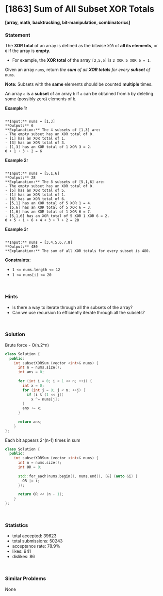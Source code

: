 # [1863] Sum of All Subset XOR Totals

**[array, math, backtracking, bit-manipulation, combinatorics]**

### Statement

The **XOR total** of an array is defined as the bitwise `XOR` of **all its elements**, or `0` if the array is **empty**.

* For example, the **XOR total** of the array `[2,5,6]` is `2 XOR 5 XOR 6 = 1`.



Given an array `nums`, return *the **sum** of all **XOR totals** for every **subset** of* `nums`.

**Note:** Subsets with the **same** elements should be counted **multiple** times.

An array `a` is a **subset** of an array `b` if `a` can be obtained from `b` by deleting some (possibly zero) elements of `b`.


**Example 1:**

```

**Input:** nums = [1,3]
**Output:** 6
**Explanation:** The 4 subsets of [1,3] are:
- The empty subset has an XOR total of 0.
- [1] has an XOR total of 1.
- [3] has an XOR total of 3.
- [1,3] has an XOR total of 1 XOR 3 = 2.
0 + 1 + 3 + 2 = 6

```

**Example 2:**

```

**Input:** nums = [5,1,6]
**Output:** 28
**Explanation:** The 8 subsets of [5,1,6] are:
- The empty subset has an XOR total of 0.
- [5] has an XOR total of 5.
- [1] has an XOR total of 1.
- [6] has an XOR total of 6.
- [5,1] has an XOR total of 5 XOR 1 = 4.
- [5,6] has an XOR total of 5 XOR 6 = 3.
- [1,6] has an XOR total of 1 XOR 6 = 7.
- [5,1,6] has an XOR total of 5 XOR 1 XOR 6 = 2.
0 + 5 + 1 + 6 + 4 + 3 + 7 + 2 = 28

```

**Example 3:**

```

**Input:** nums = [3,4,5,6,7,8]
**Output:** 480
**Explanation:** The sum of all XOR totals for every subset is 480.

```

**Constraints:**
* `1 <= nums.length <= 12`
* `1 <= nums[i] <= 20`


<br>

### Hints

- Is there a way to iterate through all the subsets of the array?
- Can we use recursion to efficiently iterate through all the subsets?

<br>

### Solution

Brute force - O(n.2^n)

```cpp
class Solution {
  public:
    int subsetXORSum (vector <int>& nums) {
      int n = nums.size();
      int ans = 0;
      
      for (int i = 0; i < 1 << n; ++i) {
        int x = 0;
        for (int j = 0; j < n; ++j) {
          if (i & (1 << j))
            x ^= nums[j];
        }
        ans += x;
      }
      
      return ans;
    }
};
```

Each bit appears 2^(n-1) times in sum

```cpp
class Solution {
  public:
    int subsetXORSum (vector <int>& nums) {
      int n = nums.size();
      int OR = 0;
      
      std::for_each(nums.begin(), nums.end(), [&] (auto &i) {
        OR |= i;
      });
      
      return OR << (n - 1);
    }
};
```

<br>

### Statistics

- total accepted: 39623
- total submissions: 50243
- acceptance rate: 78.9%
- likes: 941
- dislikes: 86

<br>

### Similar Problems

None
